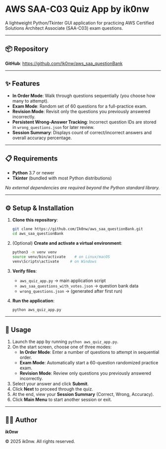 # AWS SAA-C03 Quiz App by ik0nw

A lightweight Python/Tkinter GUI application for practicing AWS Certified Solutions Architect Associate (SAA-C03) exam questions.

---

## 📦 Repository

**GitHub**: https://github.com/Ik0nw/aws_saa_questionBank

---

## ✨ Features

- **In Order Mode**: Walk through questions sequentially (you choose how many to attempt).
- **Exam Mode**: Random set of 60 questions for a full-practice exam.
- **Revision Mode**: Revisit only the questions you previously answered incorrectly.
- **Persistent Wrong-Answer Tracking**: Incorrect question IDs are stored in `wrong_questions.json` for later review.
- **Session Summary**: Displays count of correct/incorrect answers and overall accuracy percentage.

---

## 📋 Requirements

- **Python** 3.7 or newer
- **Tkinter** (bundled with most Python distributions)

_No external dependencies are required beyond the Python standard library._

---

## ⚙️ Setup & Installation

1. **Clone this repository**:

   ```bash
   git clone https://github.com/Ik0nw/aws_saa_questionBank.git
   cd aws_saa_questionBank
   ```

2. (Optional) **Create and activate a virtual environment**:

   ```bash
   python3 -m venv venv
   source venv/bin/activate    # on Linux/macOS
   venv\Scripts\activate     # on Windows
   ```

3. **Verify files**:
   - `aws_quiz_app.py` &rarr; main application script
   - `aws_saa_questions_with_votes.json` &rarr; question bank data
   - `wrong_questions.json` &rarr; (generated after first run)

4. **Run the application**:

   ```bash
   python aws_quiz_app.py
   ```

---

## 🚀 Usage

1. Launch the app by running `python aws_quiz_app.py`.
2. On the start screen, choose one of three modes:
   - **In Order Mode**: Enter a number of questions to attempt in sequential order.
   - **Exam Mode**: Automatically start a 60-question randomized practice exam.
   - **Revision Mode**: Review only questions you previously answered incorrectly.
3. Select your answer and click **Submit**.
4. Click **Next** to proceed through the quiz.
5. At the end, view your **Session Summary** (Correct, Wrong, Accuracy).
6. Click **Main Menu** to start another session or exit.

---

## 👨‍💻 Author

**ik0nw**

© 2025 ik0nw. All rights reserved.

